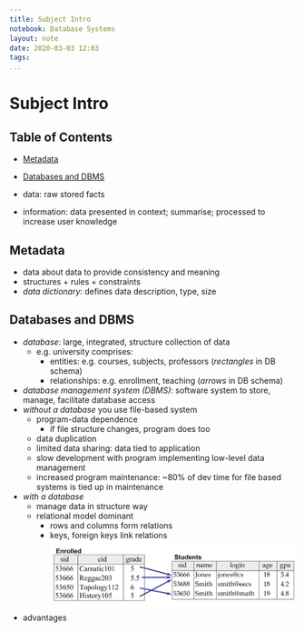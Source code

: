 ```yaml
---
title: Subject Intro
notebook: Database Systems
layout: note
date: 2020-03-03 12:03
tags: 
...
```


# Subject Intro

[TOC]: #

## Table of Contents
- [Metadata](#metadata)
- [Databases and DBMS](#databases-and-dbms)


- data: raw stored facts
- information: data presented in context; summarise; processed to increase user
  knowledge

## Metadata

- data about data to provide consistency and meaning
- structures + rules + constraints
- *data dictionary*: defines data description, type, size

## Databases and DBMS

- *database*: large, integrated, structure collection of data
  - e.g. university comprises:
    - entities: e.g. courses, subjects, professors (_rectangles_ in DB schema)
    - relationships: e.g. enrollment, teaching (_arrows_ in DB schema)
- *database management system (DBMS)*: software system to store, manage, facilitate
  database access
- *without a database* you use file-based system
  - program-data dependence
    - if file structure changes, program does too
  - data duplication
  - limited data sharing: data tied to application
  - slow development with program implementing low-level data management
  - increased program maintenance: ~80% of dev time for file based systems is
    tied up in maintenance
- *with a database*
  - manage data in structure way
  - relational model dominant
    - rows and columns form relations
    - keys, foreign keys link relations
 ![relations](img/relations.png)
- advantages

